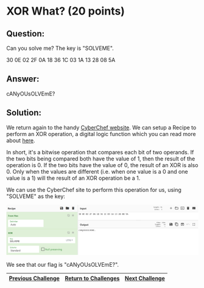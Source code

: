 # XOR What? (20 points)

## Question:

Can you solve me? The key is "SOLVEME".

30 0E 02 2F 0A 18 36 1C 03 1A 13 28 08 5A

## Answer:

cANyOUsOLVEmE?

## Solution:

We return again to the handy [CyberChef website](https://gchq.github.io/CyberChef/). We can setup a Recipe to perform an XOR operation, a digital logic function which you can read more about [here](https://en.wikipedia.org/wiki/Exclusive_or).

In short, it's a bitwise operation that compares each bit of two operands. If the two bits being compared both have the value of 1, then the result of the operation is 0. If the two bits have the value of 0, the result of an XOR is also 0. Only when the values are different (i.e. when one value is a 0 and one value is a 1) will the result of an XOR operation be a 1.

We can use the CyberChef site to perform this operation for us, using "SOLVEME" as the key:

[![xor.png](xor.png)](https://gchq.github.io/CyberChef/#recipe=From_Hex('Auto')XOR(%7B'option':'UTF8','string':'SOLVEME'%7D,'Standard',false)&input=MzAgMEUgMDIgMkYgMEEgMTggMzYgMUMgMDMgMUEgMTMgMjggMDggNUE)

We see that our flag is "cANyOUsOLVEmE?".

| [Previous Challenge](/Challenges/Operate-And-Maintain/6/README.md) | [Return to Challenges](/Challenges/../../../#modules) | [Next Challenge](/Challenges/Operate-And-Maintain/8/README.md) |
| :------- | :-----: | ------: |